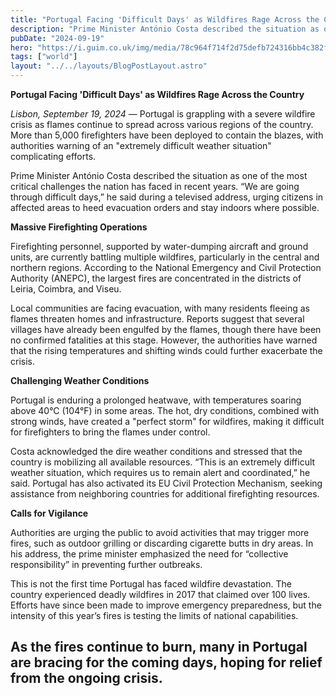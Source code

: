 ```yaml
---
title: "Portugal Facing 'Difficult Days' as Wildfires Rage Across the Country"
description: "Prime Minister António Costa described the situation as one of the most critical challenges the nation has faced in recent years."
pubDate: "2024-09-19"
hero: "https://i.guim.co.uk/img/media/78c964f714f2d75defb724316bb4c382f14b90e9/0_177_4818_2893/master/4818.jpg?width=465&dpr=1&s=none"
tags: ["world"]
layout: "../../layouts/BlogPostLayout.astro"
---
```

**Portugal Facing 'Difficult Days' as Wildfires Rage Across the Country**

*Lisbon, September 19, 2024* — Portugal is grappling with a severe wildfire crisis as flames continue to spread across various regions of the country. More than 5,000 firefighters have been deployed to contain the blazes, with authorities warning of an "extremely difficult weather situation" complicating efforts.

Prime Minister António Costa described the situation as one of the most critical challenges the nation has faced in recent years. “We are going through difficult days,” he said during a televised address, urging citizens in affected areas to heed evacuation orders and stay indoors where possible.

**Massive Firefighting Operations**

Firefighting personnel, supported by water-dumping aircraft and ground units, are currently battling multiple wildfires, particularly in the central and northern regions. According to the National Emergency and Civil Protection Authority (ANEPC), the largest fires are concentrated in the districts of Leiria, Coimbra, and Viseu.

Local communities are facing evacuation, with many residents fleeing as flames threaten homes and infrastructure. Reports suggest that several villages have already been engulfed by the flames, though there have been no confirmed fatalities at this stage. However, the authorities have warned that the rising temperatures and shifting winds could further exacerbate the crisis.

**Challenging Weather Conditions**

Portugal is enduring a prolonged heatwave, with temperatures soaring above 40°C (104°F) in some areas. The hot, dry conditions, combined with strong winds, have created a "perfect storm" for wildfires, making it difficult for firefighters to bring the flames under control.

Costa acknowledged the dire weather conditions and stressed that the country is mobilizing all available resources. “This is an extremely difficult weather situation, which requires us to remain alert and coordinated,” he said. Portugal has also activated its EU Civil Protection Mechanism, seeking assistance from neighboring countries for additional firefighting resources.

**Calls for Vigilance**

Authorities are urging the public to avoid activities that may trigger more fires, such as outdoor grilling or discarding cigarette butts in dry areas. In his address, the prime minister emphasized the need for “collective responsibility” in preventing further outbreaks.

This is not the first time Portugal has faced wildfire devastation. The country experienced deadly wildfires in 2017 that claimed over 100 lives. Efforts have since been made to improve emergency preparedness, but the intensity of this year’s fires is testing the limits of national capabilities.

As the fires continue to burn, many in Portugal are bracing for the coming days, hoping for relief from the ongoing crisis.
---